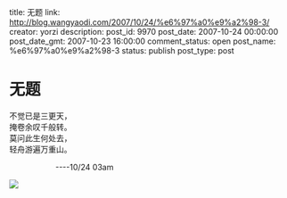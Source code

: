 title: 无题
link: http://blog.wangyaodi.com/2007/10/24/%e6%97%a0%e9%a2%98-3/
creator: yorzi
description: 
post_id: 9970
post_date: 2007-10-24 00:00:00
post_date_gmt: 2007-10-23 16:00:00
comment_status: open
post_name: %e6%97%a0%e9%a2%98-3
status: publish
post_type: post

# 无题

不觉已是三更天，  
掩卷余叹千般转。  
莫问此生何处去，  
轻舟游遍万重山。

                     ----10/24 03am

![](http://119.img.pp.sohu.com/images/blog/2007/10/24/16/28/1166c5f0ff3.jpg)